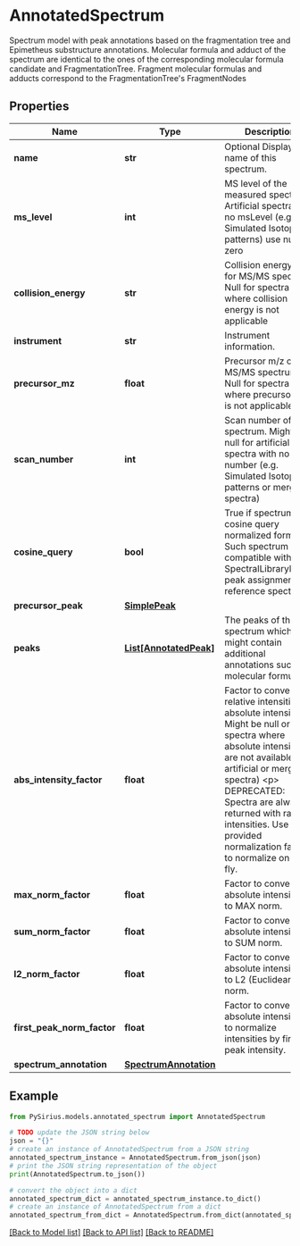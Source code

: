 # AnnotatedSpectrum

Spectrum model with peak annotations based on the fragmentation tree and Epimetheus substructure annotations.  Molecular formula and adduct of the spectrum are identical to the ones of the corresponding molecular formula candidate and FragmentationTree.  Fragment molecular formulas and adducts correspond to the FragmentationTree's FragmentNodes

## Properties

Name | Type | Description | Notes
------------ | ------------- | ------------- | -------------
**name** | **str** | Optional Displayable name of this spectrum. | [optional] 
**ms_level** | **int** | MS level of the measured spectrum.  Artificial spectra with no msLevel (e.g. Simulated Isotope patterns) use null or zero | [optional] 
**collision_energy** | **str** | Collision energy used for MS/MS spectra  Null for spectra where collision energy is not applicable | [optional] 
**instrument** | **str** | Instrument information. | [optional] 
**precursor_mz** | **float** | Precursor m/z of the MS/MS spectrum  Null for spectra where precursor m/z is not applicable | [optional] 
**scan_number** | **int** | Scan number of the spectrum.  Might be null for artificial spectra with no scan number (e.g. Simulated Isotope patterns or merged spectra) | [optional] 
**cosine_query** | **bool** | True if spectrum is in cosine query normalized format.  Such spectrum is compatible with SpectralLibraryMatch peak assignments to reference spectra. | [default to False]
**precursor_peak** | [**SimplePeak**](SimplePeak.md) |  | [optional] 
**peaks** | [**List[AnnotatedPeak]**](AnnotatedPeak.md) | The peaks of this spectrum which might contain additional annotations such as molecular formulas. | 
**abs_intensity_factor** | **float** | Factor to convert relative intensities to absolute intensities.  Might be null or 1 for spectra where absolute intensities are not available (E.g. artificial or merged spectra)  &lt;p&gt;  DEPRECATED: Spectra are always returned with raw intensities.  Use provided normalization factors to normalize on the fly. | [optional] 
**max_norm_factor** | **float** | Factor to convert absolute intensities to MAX norm. | [optional] 
**sum_norm_factor** | **float** | Factor to convert absolute intensities to SUM norm. | [optional] 
**l2_norm_factor** | **float** | Factor to convert absolute intensities to L2 (Euclidean) norm. | [optional] 
**first_peak_norm_factor** | **float** | Factor to convert absolute intensities to normalize intensities by first peak intensity. | [optional] 
**spectrum_annotation** | [**SpectrumAnnotation**](SpectrumAnnotation.md) |  | [optional] 

## Example

```python
from PySirius.models.annotated_spectrum import AnnotatedSpectrum

# TODO update the JSON string below
json = "{}"
# create an instance of AnnotatedSpectrum from a JSON string
annotated_spectrum_instance = AnnotatedSpectrum.from_json(json)
# print the JSON string representation of the object
print(AnnotatedSpectrum.to_json())

# convert the object into a dict
annotated_spectrum_dict = annotated_spectrum_instance.to_dict()
# create an instance of AnnotatedSpectrum from a dict
annotated_spectrum_from_dict = AnnotatedSpectrum.from_dict(annotated_spectrum_dict)
```
[[Back to Model list]](../README.md#documentation-for-models) [[Back to API list]](../README.md#documentation-for-api-endpoints) [[Back to README]](../README.md)


